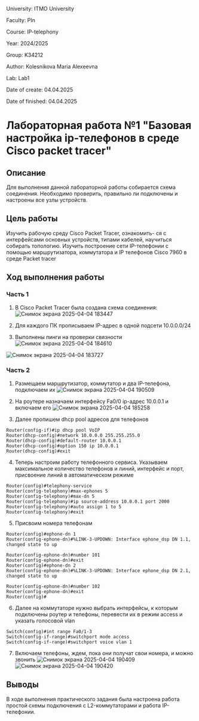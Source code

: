 University: ITMO University

Faculty: PIn

Course: IP-telephony

Year: 2024/2025

Group: K34212

Author: Kolesnikova Maria Alexeevna

Lab: Lab1

Date of create: 04.04.2025

Date of finished: 04.04.2025

# Лабораторная работа №1 "Базовая настройка ip-телефонов в среде Сisco packet tracer"

## Описание
Для выполнения данной лабораторной работы собирается схема соединения. Необходимо проверить, правильно ли подключены и настроены все узлы устройств.

## Цель работы
Изучить рабочую среду Cisco Packet Tracer, ознакомить- ся с интерфейсами основных устройств, типами кабелей, научиться собирать топологию. Изучить построение сети IP-телефонии с помощью маршрутизатора, коммутатора и IP телефонов Cisco 7960 в среде Packet tracer

## Ход выполнения работы

### Часть 1

1. В Cisco Packet Tracer была создана схема соединения: 
![Снимок экрана 2025-04-04 183447](https://github.com/user-attachments/assets/c4b9ee26-1e9d-43ee-a01f-c52880f4b23b)

2. Для каждого ПК прописываем IP-адрес в одной подсети 10.0.0.0/24

3. Выполнены пинги на проверки связности
![Снимок экрана 2025-04-04 184610](https://github.com/user-attachments/assets/682d36ad-88cc-4702-95c3-0aefa569bc9f)

![Снимок экрана 2025-04-04 183727](https://github.com/user-attachments/assets/03a25762-e8c9-45f3-a245-b365eb4372bf)


### Часть 2

1. Размещаем маршрутизатор, коммутатор и два IP-телефона, подключаем их
![Снимок экрана 2025-04-04 190509](https://github.com/user-attachments/assets/a37b677a-d51a-4196-9a3f-d5eaeb8a674d)


2. На роутере назначаем интерфейсу Fa0/0 ip-адрес 10.0.0.1 и включаем его
![Снимок экрана 2025-04-04 185258](https://github.com/user-attachments/assets/d2cf8cab-75ca-4b79-bdf2-abc75ea32cfe)


3. Далее пропишем dhcp pool адресов для телефонов
```
Router(config-if)#ip dhcp pool VoIP
Router(dhcp-config)#network 10.0.0.0 255.255.255.0
Router(dhcp-config)#default-router 10.0.0.1
Router(dhcp-config)#option 150 ip 10.0.0.1
Router(dhcp-config)#exit
```
4. Теперь настроим работу телефонного сервиса. Указываем максимальное количество телефонов и линий, интерфейс и порт, присвоение линий в автоматическом режиме
```
Router(config)#telephony-service
Router(config-telephony)#max-ephones 5
Router(config-telephony)#max-dn 5
Router(config-telephony)#ip source-address 10.0.0.1 port 2000
Router(config-telephony)#auto assign 1 to 5
Router(config-telephony)#exit
```

5. Присвоим номера телефонам
```
Router(config)#ephone-dn 1
Router(config-ephone-dn)#%LINK-3-UPDOWN: Interface ephone_dsp DN 1.1, changed state to up

Router(config-ephone-dn)#number 101
Router(config-ephone-dn)#exit
Router(config)#ephone-dn 2
Router(config-ephone-dn)#%LINK-3-UPDOWN: Interface ephone_dsp DN 2.1, changed state to up

Router(config-ephone-dn)#number 102
Router(config-ephone-dn)#exit
Router(config)#
```

6. Далее на коммутаторе нужно выбрать интерфейсы, к которым подключены роутер и телефоны, перевести их в режим access и указать голосовой vlan
```
Switch(config)#int range Fa0/1-3
Switch(config-if-range)#switchport mode access
Switch(config-if-range)#switchport voice vlan 1
```

7. Включаем телефоны, ждем, пока они получат свои номера, и можно звонить
![Снимок экрана 2025-04-04 190409](https://github.com/user-attachments/assets/5e7b9cd5-991d-4728-824f-9411b48f0d57)
![Снимок экрана 2025-04-04 190420](https://github.com/user-attachments/assets/f4461f89-1e14-468a-8c8d-0fedd55ec134)

## Выводы
В ходе выполнения практического задания была настроена работа простой схемы подключения с L2-коммутаторами и работа IP-телефонии. 
